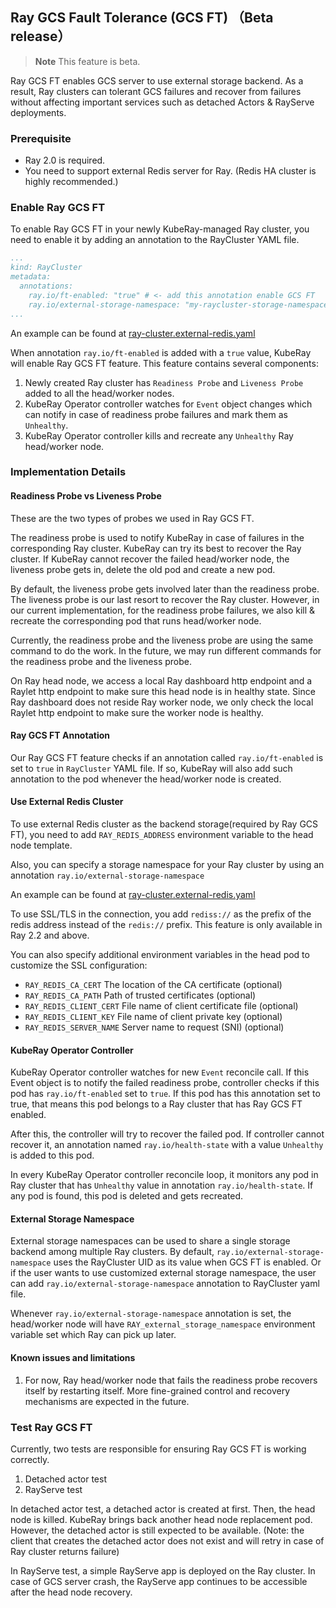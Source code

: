 ## Ray GCS Fault Tolerance (GCS FT) （Beta release）

> **Note** This feature is beta.

Ray GCS FT enables GCS server to use external storage backend. As a result, Ray clusters can tolerant GCS failures and recover from failures
without affecting important services such as detached Actors & RayServe deployments.

### Prerequisite

* Ray 2.0 is required.
* You need to support external Redis server for Ray. (Redis HA cluster is highly recommended.)

### Enable Ray GCS FT

To enable Ray GCS FT in your newly KubeRay-managed Ray cluster, you need to enable it by adding an annotation to the
RayCluster YAML file.

```yaml
...
kind: RayCluster
metadata:
  annotations:
    ray.io/ft-enabled: "true" # <- add this annotation enable GCS FT
    ray.io/external-storage-namespace: "my-raycluster-storage-namespace" # <- optional, to specify the external storage namespace
...
```
An example can be found at [ray-cluster.external-redis.yaml](https://github.com/ray-project/kuberay/blob/master/ray-operator/config/samples/ray-cluster.external-redis.yaml)

When annotation `ray.io/ft-enabled` is added with a `true` value, KubeRay will enable Ray GCS FT feature. This feature
contains several components:

1. Newly created Ray cluster has `Readiness Probe` and `Liveness Probe` added to all the head/worker nodes.
2. KubeRay Operator controller watches for `Event` object changes which can notify in case of readiness probe failures and mark them as `Unhealthy`.
3. KubeRay Operator controller kills and recreate any `Unhealthy` Ray head/worker node.

### Implementation Details

#### Readiness Probe vs Liveness Probe

These are the two types of probes we used in Ray GCS FT. 

The readiness probe is used to notify KubeRay in case of failures in the corresponding Ray cluster. KubeRay can try its best to
recover the Ray cluster. If KubeRay cannot recover the failed head/worker node, the liveness probe gets in, delete the old pod
and create a new pod.

By default, the liveness probe gets involved later than the readiness probe. The liveness probe is our last resort to recover the 
Ray cluster. However, in our current implementation, for the readiness probe failures, we also kill & recreate the corresponding pod that runs head/worker node.

Currently, the readiness probe and the liveness probe are using the same command to do the work. In the future, we may run
 different commands for the readiness probe and the liveness probe.

On Ray head node, we access a local Ray dashboard http endpoint and a Raylet http endpoint to make sure this head node is in
healthy state. Since Ray dashboard does not reside Ray worker node, we only check the local Raylet http endpoint to make sure
the worker node is healthy.

#### Ray GCS FT Annotation

Our Ray GCS FT feature checks if an annotation called `ray.io/ft-enabled` is set to `true` in `RayCluster` YAML file. If so, KubeRay
will also add such annotation to the pod whenever the head/worker node is created.

#### Use External Redis Cluster

To use external Redis cluster as the backend storage(required by Ray GCS FT),
you need to add `RAY_REDIS_ADDRESS` environment variable to the head node template.

Also, you can specify a storage namespace for your Ray cluster by using an annotation `ray.io/external-storage-namespace`

An example can be found at [ray-cluster.external-redis.yaml](https://github.com/ray-project/kuberay/blob/master/ray-operator/config/samples/ray-cluster.external-redis.yaml)

To use SSL/TLS in the connection, you add `rediss://` as the prefix of the redis address instead of the `redis://` prefix. This feature is only available in Ray 2.2 and above.

You can also specify additional environment variables in the head pod to customize the SSL configuration:

- `RAY_REDIS_CA_CERT` The location of the CA certificate (optional)
- `RAY_REDIS_CA_PATH` Path of trusted certificates (optional)
- `RAY_REDIS_CLIENT_CERT` File name of client certificate file (optional)
- `RAY_REDIS_CLIENT_KEY` File name of client private key (optional)
- `RAY_REDIS_SERVER_NAME` Server name to request (SNI) (optional)


#### KubeRay Operator Controller

KubeRay Operator controller watches for new `Event` reconcile call. If this Event object is to notify the failed readiness probe,
controller checks if this pod has `ray.io/ft-enabled` set to `true`. If this pod has this annotation set to true, that means this pod
belongs to a Ray cluster that has Ray GCS FT enabled.

After this, the controller will try to recover the failed pod. If controller cannot recover it, an annotation named 
`ray.io/health-state` with a value `Unhealthy` is added to this pod.

In every KubeRay Operator controller reconcile loop, it monitors any pod in Ray cluster that has `Unhealthy` value in annotation
`ray.io/health-state`. If any pod is found, this pod is deleted and gets recreated.

#### External Storage Namespace

External storage namespaces can be used to share a single storage backend among multiple Ray clusters. By default, `ray.io/external-storage-namespace`
uses the RayCluster UID as its value when GCS FT is enabled. Or if the user wants to use customized external storage namespace,
the user can add `ray.io/external-storage-namespace` annotation to RayCluster yaml file.

Whenever `ray.io/external-storage-namespace` annotation is set, the head/worker node will have `RAY_external_storage_namespace` environment
variable set which Ray can pick up later.

#### Known issues and limitations

1. For now, Ray head/worker node that fails the readiness probe recovers itself by restarting itself. More fine-grained control and recovery mechanisms are expected in the future.

### Test Ray GCS FT

Currently, two tests are responsible for ensuring Ray GCS FT is working correctly.

1. Detached actor test
2. RayServe test

In detached actor test, a detached actor is created at first. Then, the head node is killed. KubeRay brings back another
head node replacement pod. However, the detached actor is still expected to be available. (Note: the client that creates
the detached actor does not exist and will retry in case of Ray cluster returns failure)

In RayServe test, a simple RayServe app is deployed on the Ray cluster. In case of GCS server crash, the RayServe app
continues to be accessible after the head node recovery.
